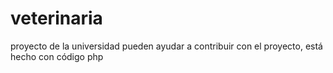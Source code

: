 # veterinaria
proyecto de la universidad
pueden ayudar a contribuir con el proyecto, está hecho con código php

